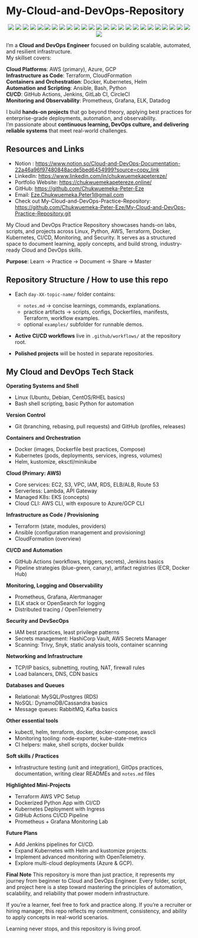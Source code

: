 # My-Cloud-and-DevOps-Repository
<p align="center">
  <!-- Cloud -->
  <img src="https://img.shields.io/badge/AWS-FF9900?style=for-the-badge&logo=amazonwebservices&logoColor=white" />
  <img src="https://img.shields.io/badge/Azure-0078D4?style=for-the-badge&logo=microsoftazure&logoColor=white" />
  <img src="https://img.shields.io/badge/GCP-4285F4?style=for-the-badge&logo=googlecloud&logoColor=white" />
  <img src="https://img.shields.io/badge/Terraform-7B42BC?style=for-the-badge&logo=terraform&logoColor=white" />
  <img src="https://img.shields.io/badge/CloudFormation-FF4F8B?style=for-the-badge&logo=amazonaws&logoColor=white" />

  <!-- DevOps and Containers -->
  <img src="https://img.shields.io/badge/Linux-FCC624?style=for-the-badge&logo=linux&logoColor=black" />
  <img src="https://img.shields.io/badge/Docker-2496ED?style=for-the-badge&logo=docker&logoColor=white" />
  <img src="https://img.shields.io/badge/Docker_Compose-2496ED?style=for-the-badge&logo=docker&logoColor=white" />
  <img src="https://img.shields.io/badge/Kubernetes-326CE5?style=for-the-badge&logo=kubernetes&logoColor=white" />
  <img src="https://img.shields.io/badge/Helm-0F1689?style=for-the-badge&logo=kubernetes&logoColor=white" />
  <img src="https://img.shields.io/badge/Ansible-EE0000?style=for-the-badge&logo=ansible&logoColor=white" />

  <!-- CI/CD -->
  <img src="https://img.shields.io/badge/Jenkins-D24939?style=for-the-badge&logo=jenkins&logoColor=white" />
  <img src="https://img.shields.io/badge/GitHub_Actions-2088FF?style=for-the-badge&logo=githubactions&logoColor=white" />
  <img src="https://img.shields.io/badge/CircleCI-343434?style=for-the-badge&logo=circleci&logoColor=white" />
  <img src="https://img.shields.io/badge/Git-F05032?style=for-the-badge&logo=git&logoColor=white" />
  <img src="https://img.shields.io/badge/GitLab-FC6D26?style=for-the-badge&logo=gitlab&logoColor=white" />

  <!-- Monitoring and Logging -->
  <img src="https://img.shields.io/badge/Prometheus-E6522C?style=for-the-badge&logo=prometheus&logoColor=white" />
  <img src="https://img.shields.io/badge/Grafana-F46800?style=for-the-badge&logo=grafana&logoColor=white" />
  <img src="https://img.shields.io/badge/Datadog-632CA6?style=for-the-badge&logo=datadog&logoColor=white" />
  <img src="https://img.shields.io/badge/ELK_Stack-005571?style=for-the-badge&logo=elastic&logoColor=white" />
  <img src="https://img.shields.io/badge/Logstash-005571?style=for-the-badge&logo=elastic&logoColor=white" />
  <img src="https://img.shields.io/badge/Kibana-EA3C46?style=for-the-badge&logo=elastic&logoColor=white" />

  <!-- Operating Systems -->
  <img src="https://img.shields.io/badge/Ubuntu-E95420?style=for-the-badge&logo=ubuntu&logoColor=white" />
  <img src="https://img.shields.io/badge/Windows_Server-0078D6?style=for-the-badge&logo=windows&logoColor=white" />

  <!-- Scripting and Programming -->
  <img src="https://img.shields.io/badge/Bash-4EAA25?style=for-the-badge&logo=gnubash&logoColor=white" />
  <img src="https://img.shields.io/badge/Python-3776AB?style=for-the-badge&logo=python&logoColor=white" />
</p>

I’m a **Cloud and DevOps Engineer** focused on building scalable, automated, and resilient infrastructure.  
My skillset covers:  

**Cloud Platforms**: AWS (primary), Azure, GCP  
**Infrastructure as Code**: Terraform, CloudFormation  
**Containers and Orchestration**: Docker, Kubernetes, Helm  
**Automation and Scripting**: Ansible, Bash, Python  
**CI/CD**: GitHub Actions, Jenkins, GitLab CI, CircleCI  
**Monitoring and Observability**: Prometheus, Grafana, ELK, Datadog  

I build **hands-on projects** that go beyond theory, applying best practices for enterprise-grade deployments, automation, and observability.  
I’m passionate about **continuous learning, DevOps culture, and delivering reliable systems** that meet real-world challenges.  

## Resources and Links
* Notion : https://www.notion.so/Cloud-and-DevOps-Documentation-22a46a96f97480848acde5bed6454999?source=copy_link
* LinkedIn: https://www.linkedin.com/in/chukwuemekapetereze/
* Portfolio Website: https://chukwuemekapetereze.online/
* GitHub: https://github.com/Chukwuemeka-Peter-Eze
* Email: Eze.Chukwuemeka.Peter1@gmail.com
* Check out My-Cloud-and-DevOps-Practice-Repository: https://github.com/Chukwuemeka-Peter-Eze/My-Cloud-and-DevOps-Practice-Repository.git

My Cloud and DevOps Practice Repository showcases hands-on labs, scripts, and projects across Linux, Python, AWS, Terraform, Docker, Kubernetes, CI/CD, Monitoring, and Security. It serves as a structured space to document learning, apply concepts, and build strong, industry-ready Cloud and DevOps skills.

**Purpose**: Learn → Practice → Document → Share → Master

## Repository Structure / How to use this repo
  * Each `day-XX-topic-name/` folder contains:
      * `notes.md` → concise learnings, commands, explanations.
      * practice artifacts → scripts, configs, Dockerfiles, manifests, Terraform, workflow examples.
      * optional `examples/` subfolder for runnable demos.

* **Active CI/CD workflows** live in `.github/workflows/` at the repository root.
* **Polished projects** will be hosted in separate repositories.

## My Cloud and DevOps Tech Stack

**Operating Systems and Shell**
* Linux (Ubuntu, Debian, CentOS/RHEL basics)
* Bash shell scripting, basic Python for automation

**Version Control**
* Git (branching, rebasing, pull requests) and GitHub (profiles, releases)

**Containers and Orchestration**
* Docker (images, Dockerfile best practices, Compose)
* Kubernetes (pods, deployments, services, ingress, volumes)
* Helm, kustomize, eksctl/minikube

**Cloud (Primary: AWS)**
* Core services: EC2, S3, VPC, IAM, RDS, ELB/ALB, Route 53
* Serverless: Lambda, API Gateway
* Managed K8s: EKS (concepts)
* Cloud CLI: AWS CLI, with exposure to Azure/GCP CLI

**Infrastructure as Code / Provisioning**
* Terraform (state, modules, providers)
* Ansible (configuration management and provisioning)
* CloudFormation (overview)

**CI/CD and Automation**
* GitHub Actions (workflows, triggers, secrets), Jenkins basics
* Pipeline strategies (blue-green, canary), artifact registries (ECR, Docker Hub)

**Monitoring, Logging and Observability**
* Prometheus, Grafana, Alertmanager
* ELK stack or OpenSearch for logging
* Distributed tracing / OpenTelemetry

**Security and DevSecOps**
* IAM best practices, least privilege patterns
* Secrets management: HashiCorp Vault, AWS Secrets Manager
* Scanning: Trivy, Snyk, static analysis tools, container scanning

**Networking and Infrastructure**
* TCP/IP basics, subnetting, routing, NAT, firewall rules
* Load balancers, DNS, CDN basics

**Databases and Queues**
* Relational: MySQL/Postgres (RDS)
* NoSQL: DynamoDB/Cassandra basics
* Message queues: RabbitMQ, Kafka basics

**Other essential tools**
* kubectl, helm, terraform, docker, docker-compose, awscli
* Monitoring tooling: node-exporter, kube-state-metrics
* CI helpers: make, shell scripts, docker buildx

**Soft skills / Practices**
* Infrastructure testing (unit and integration), GitOps practices, documentation, writing clear READMEs and `notes.md` files

**Highlighted Mini-Projects**
* Terraform AWS VPC Setup
* Dockerized Python App with CI/CD
* Kubernetes Deployment with Ingress
* GitHub Actions CI/CD Pipeline
* Prometheus + Grafana Monitoring Lab

**Future Plans**
* Add Jenkins pipelines for CI/CD.
* Expand Kubernetes with Helm and kustomize projects.
* Implement advanced monitoring with OpenTelemetry.
* Explore multi-cloud deployments (Azure & GCP).

**Final Note**
This repository is more than just practice, it represents my journey from beginner to Cloud and DevOps Engineer. Every folder, script, and project here is a step toward mastering the principles of automation, scalability, and reliability that power modern infrastructure.

If you’re a learner, feel free to fork and practice along.
If you’re a recruiter or hiring manager, this repo reflects my commitment, consistency, and ability to apply concepts in real-world scenarios.

Learning never stops, and this repository is living proof.
